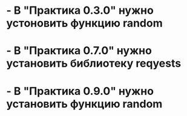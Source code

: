 # - В "Практика 0.3.0" нужно устоновить функцию random
# - В "Практика 0.7.0" нужно установить библиотеку reqyests 
# - В "Практика 0.9.0" нужно установить функцию random
